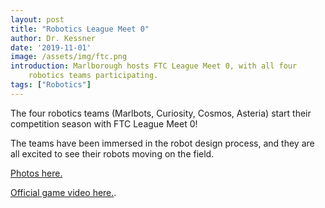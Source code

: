 ```yaml
---
layout: post
title: "Robotics League Meet 0"
author: Dr. Kessner
date: '2019-11-01'
image: /assets/img/ftc.png
introduction: Marlborough hosts FTC League Meet 0, with all four
    robotics teams participating.
tags: ["Robotics"]
---
```


The four robotics teams (Marlbots, Curiosity, Cosmos, Asteria) start
their competition season with FTC League Meet 0!

The teams have been immersed in the robot design process, and they are
all excited to see their robots moving on the field.

[Photos here.](https://photos.app.goo.gl/DedH6Yi1aLaQLV967)

[Official game video here.](https://www.firstinspires.org/robotics/ftc/game-and-season).


